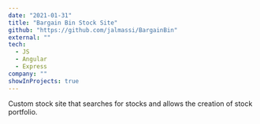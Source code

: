 ```yaml
---
date: "2021-01-31"
title: "Bargain Bin Stock Site"
github: "https://github.com/jalmassi/BargainBin"
external: ""
tech:
  - JS
  - Angular
  - Express
company: ""
showInProjects: true
---
```


Custom stock site that searches for stocks and allows the creation of stock portfolio.

